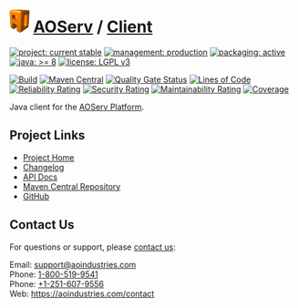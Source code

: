 # [<img src="ao-logo.png" alt="AO Logo" width="35" height="40">](https://github.com/ao-apps) [AOServ](https://aoindustries.com/aoserv/) / [Client](https://github.com/ao-apps/aoserv-client)

[![project: current stable](https://aoindustries.com/ao-badges/project-current-stable.svg)](https://aoindustries.com/life-cycle#project-current-stable)
[![management: production](https://aoindustries.com/ao-badges/management-production.svg)](https://aoindustries.com/life-cycle#management-production)
[![packaging: active](https://aoindustries.com/ao-badges/packaging-active.svg)](https://aoindustries.com/life-cycle#packaging-active)  
[![java: &gt;= 8](https://aoindustries.com/ao-badges/java-8.svg)](https://docs.oracle.com/javase/8/)
[![license: LGPL v3](https://aoindustries.com/ao-badges/license-lgpl-3.0.svg)](https://www.gnu.org/licenses/lgpl-3.0)

[![Build](https://github.com/ao-apps/aoserv-client/workflows/Build/badge.svg?branch=master)](https://github.com/ao-apps/aoserv-client/actions?query=workflow%3ABuild)
[![Maven Central](https://maven-badges.herokuapp.com/maven-central/com.aoindustries/aoserv-client/badge.svg)](https://maven-badges.herokuapp.com/maven-central/com.aoindustries/aoserv-client)
[![Quality Gate Status](https://sonarcloud.io/api/project_badges/measure?branch=master&project=com.aoapps.platform%3Aaoapps-client&metric=alert_status)](https://sonarcloud.io/dashboard?branch=master&id=com.aoapps.platform%3Aaoapps-client)
[![Lines of Code](https://sonarcloud.io/api/project_badges/measure?branch=master&project=com.aoapps.platform%3Aaoapps-client&metric=ncloc)](https://sonarcloud.io/component_measures?branch=master&id=com.aoapps.platform%3Aaoapps-client&metric=ncloc)  
[![Reliability Rating](https://sonarcloud.io/api/project_badges/measure?branch=master&project=com.aoapps.platform%3Aaoapps-client&metric=reliability_rating)](https://sonarcloud.io/component_measures?branch=master&id=com.aoapps.platform%3Aaoapps-client&metric=Reliability)
[![Security Rating](https://sonarcloud.io/api/project_badges/measure?branch=master&project=com.aoapps.platform%3Aaoapps-client&metric=security_rating)](https://sonarcloud.io/component_measures?branch=master&id=com.aoapps.platform%3Aaoapps-client&metric=Security)
[![Maintainability Rating](https://sonarcloud.io/api/project_badges/measure?branch=master&project=com.aoapps.platform%3Aaoapps-client&metric=sqale_rating)](https://sonarcloud.io/component_measures?branch=master&id=com.aoapps.platform%3Aaoapps-client&metric=Maintainability)
[![Coverage](https://sonarcloud.io/api/project_badges/measure?branch=master&project=com.aoapps.platform%3Aaoapps-client&metric=coverage)](https://sonarcloud.io/component_measures?branch=master&id=com.aoapps.platform%3Aaoapps-client&metric=Coverage)

Java client for the [AOServ Platform](https://aoindustries.com/aoserv/).

## Project Links
* [Project Home](https://aoindustries.com/aoserv/client/)
* [Changelog](https://aoindustries.com/aoserv/client/changelog)
* [API Docs](https://aoindustries.com/aoserv/client/apidocs/)
* [Maven Central Repository](https://search.maven.org/artifact/com.aoindustries/aoserv-client)
* [GitHub](https://github.com/ao-apps/aoserv-client)

## Contact Us
For questions or support, please [contact us](https://aoindustries.com/contact):

Email: [support@aoindustries.com](mailto:support@aoindustries.com)  
Phone: [1-800-519-9541](tel:1-800-519-9541)  
Phone: [+1-251-607-9556](tel:+1-251-607-9556)  
Web: https://aoindustries.com/contact
